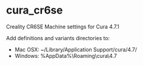 # cura_cr6se
Creality CR6SE Machine settings for Cura 4.7.1

Add definitions and variants directories to:
 * Mac OSX: ~/Library/Application Support/cura/4.7/
 * Windows: %AppData%\Roaming\cura\4.7

